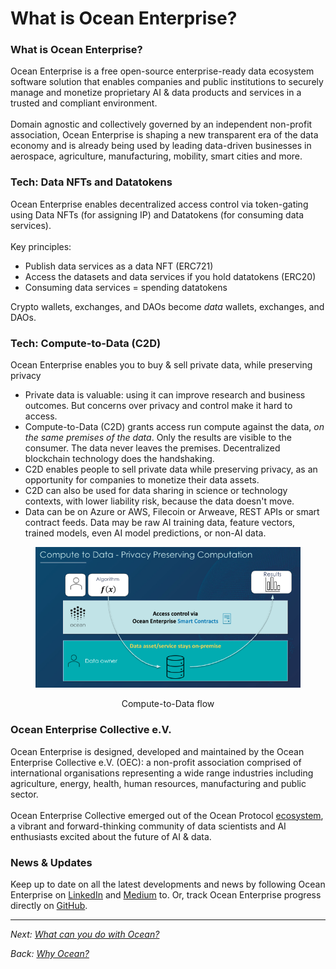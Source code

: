# What is Ocean Enterprise?

### What is Ocean Enterprise?

Ocean Enterprise is a free open-source enterprise-ready data ecosystem software solution that enables companies and public institutions to securely manage and monetize proprietary AI & data products and services in a trusted and compliant environment.\
\
Domain agnostic and collectively governed by an independent non-profit association, Ocean Enterprise is shaping a new transparent era of the data economy and is already being used by leading data-driven businesses in aerospace, agriculture, manufacturing, mobility, smart cities and more.

### Tech: Data NFTs and Datatokens

Ocean Enterprise enables decentralized access control via token-gating using Data NFTs (for assigning IP) and Datatokens (for consuming data services). \
\
Key principles:

* Publish data services as a data NFT (ERC721)
* Access the datasets and data services if you hold datatokens (ERC20)
* Consuming data services = spending datatokens

Crypto wallets, exchanges, and DAOs become _data_ wallets, exchanges, and DAOs.

### Tech:  Compute-to-Data (C2D)

Ocean Enterprise enables you to buy & sell private data, while preserving privacy

* Private data is valuable: using it can improve research and business outcomes. But concerns over privacy and control make it hard to access.
* Compute-to-Data (C2D) grants access run compute against the data, _on the same premises of the data_. Only the results are visible to the consumer. The data never leaves the premises. Decentralized blockchain technology does the handshaking.
* C2D enables people to sell private data while preserving privacy, as an opportunity for companies to monetize their data assets.
* C2D can also be used for data sharing in science or technology contexts, with lower liability risk, because the data doesn't move.
* Data can be on Azure or AWS, Filecoin or Arweave, REST APIs or smart contract feeds. Data may be raw AI training data, feature vectors, trained models, even AI model predictions, or non-AI data.

<div align="center"><figure><img src="../.gitbook/assets/C2D_Ocean Enterprise.png" alt=""><figcaption><p>Compute-to-Data flow</p></figcaption></figure></div>

### Ocean Enterprise Collective e.V.

Ocean Enterprise is designed, developed and maintained by the Ocean Enterprise Collective e.V. (OEC): a non-profit association comprised of international organisations representing a wide range industries including agriculture, energy, health, human resources, manufacturing and public sector.\
\
Ocean Enterprise Collective emerged out of the Ocean Protocol [ecosystem](https://oceanprotocol.com/explore/ecosystem), a vibrant and forward-thinking community of data scientists and AI enthusiasts excited about the future of AI & data.&#x20;

### News & Updates

Keep up to date on all the latest developments and news by following Ocean Enterprise on [LinkedIn](https://www.linkedin.com/company/ocean-enterprise-collective) and [Medium](https://medium.com/ocean-enterprise-collective) to.  Or, track Ocean Enterprise progress directly on [GitHub](https://github.com/OceanProtocolEnterprise).



***

_Next:_ [_What can you do with Ocean?_](benefits.md)

_Back:_ [_Why Ocean?_](broken-reference)
